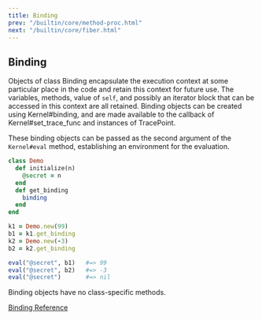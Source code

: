 ```yaml
---
title: Binding
prev: "/builtin/core/method-proc.html"
next: "/builtin/core/fiber.html"
---
```


## Binding[](#binding)

Objects of class Binding encapsulate the execution context at some
particular place in the code and retain this context for future use. The
variables, methods, value of `self`, and possibly an iterator block that
can be accessed in this context are all retained. Binding objects can be
created using Kernel#binding, and are made available to the callback of
Kernel#set\_trace\_func and instances of TracePoint.

These binding objects can be passed as the second argument of the
`Kernel#eval` method, establishing an environment for the evaluation.


```ruby
class Demo
  def initialize(n)
    @secret = n
  end
  def get_binding
    binding
  end
end

k1 = Demo.new(99)
b1 = k1.get_binding
k2 = Demo.new(-3)
b2 = k2.get_binding

eval("@secret", b1)   #=> 99
eval("@secret", b2)   #=> -3
eval("@secret")       #=> nil
```

Binding objects have no class-specific methods.

<a href='https://ruby-doc.org/core-2.7.0/Binding.html' class='ruby-doc
remote' target='_blank'>Binding Reference</a>

